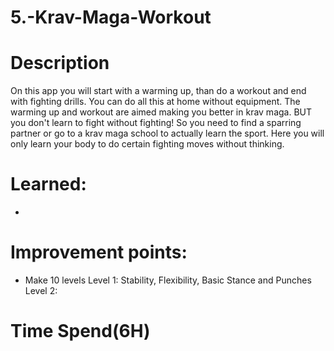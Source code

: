 # 5.-Krav-Maga-Workout

# Description

On this app you will start with a warming up, than do a workout and end with fighting drills.
You can do all this at home without equipment. The warming up and workout are aimed making you better in krav maga.
BUT you don't learn to fight without fighting!
So you need to find a sparring partner or go to a krav maga school to actually learn the sport.
Here you will only learn your body to do certain fighting moves without thinking.

# Learned:

-

# Improvement points:

- Make 10 levels
  Level 1: Stability, Flexibility, Basic Stance and Punches
  Level 2:

# Time Spend(6H)
